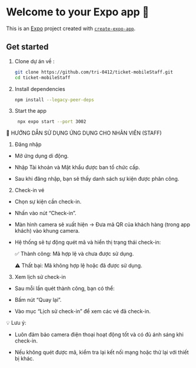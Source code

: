 # Welcome to your Expo app 👋

This is an [Expo](https://expo.dev) project created with [`create-expo-app`](https://www.npmjs.com/package/create-expo-app).

## Get started
1. Clone dự án về :

   ```bash
   git clone https://github.com/tri-0412/ticket-mobileStaff.git
   cd ticket-mobileStaff
    ```

2. Install dependencies

   ```bash
   npm install --legacy-peer-deps
   ```

3. Start the app

   ```bash
    npx expo start --port 3002
   ```



🧾 HƯỚNG DẪN SỬ DỤNG ỨNG DỤNG CHO NHÂN VIÊN (STAFF)
1. Đăng nhập
- Mở ứng dụng di động.

- Nhập Tài khoản và Mật khẩu được ban tổ chức cấp.

- Sau khi đăng nhập, bạn sẽ thấy danh sách sự kiện được phân công.

2. Check-in vé
- Chọn sự kiện cần check-in.

- Nhấn vào nút “Check-in”.

- Màn hình camera sẽ xuất hiện → Đưa mã QR của khách hàng (trong app khách) vào khung camera.

- Hệ thống sẽ tự động quét mã và hiển thị trạng thái check-in:

   ✅ Thành công: Mã hợp lệ và chưa được sử dụng.

   ⚠️ Thất bại: Mã không hợp lệ hoặc đã được sử dụng.

3. Xem lịch sử check-in
- Sau mỗi lần quét thành công, bạn có thể:

- Bấm nút “Quay lại”.

- Vào mục “Lịch sử check-in” để xem các vé đã check-in.

💡 Lưu ý:
- Luôn đảm bảo camera điện thoại hoạt động tốt và có đủ ánh sáng khi check-in.

- Nếu không quét được mã, kiểm tra lại kết nối mạng hoặc thử lại với thiết bị khác.
